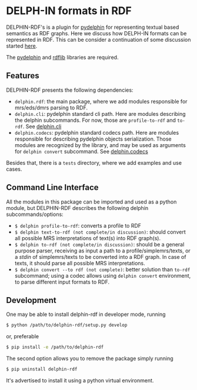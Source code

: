 # DELPH-IN formats in RDF

DELPHIN-RDF's is a plugin for [pydelphin](https://github.com/delph-in/pydelphin/) for  representing textual based semantics as RDF graphs. Here we discuss how DELPH-IN formats can be represented in RDF.  This can be consider a continuation of some discussion started [here](http://moin.delph-in.net/WeSearch/Rdf).

The [pydelphin](https://pypi.org/project/PyDelphin/) and [rdflib](https://pypi.org/project/rdflib/) libraries are required.

## Features

DELPHIN-RDF presents the following dependencies:
- `delphin.rdf`: the main package, where we add modules responsible for mrs/eds/dmrs parsing to RDF.
- `delphin.cli`: pydelphin standard cli path. Here are modules describing the delphin subcommands. For now, those are `profile-to-rdf` and `to-rdf`. See [delphin.cli](https://pydelphin.readthedocs.io/en/latest/api/delphin.cli.html)
- `delphin.codecs`: pydelphin standard codecs path. Here are modules responsible for describing pydelphin objects serialization. Those modules are recognized by the library, and may be used as arguments for `delphin convert` subcommand. See [delphin.codecs](https://pydelphin.readthedocs.io/en/latest/api/delphin.codecs.html)

Besides that, there is a `tests` directory, where we add examples and use cases.

## Command Line Interface

All the modules in this package can be imported and used as a python module, but DELPHIN-RDF describes the following delphin subcommands/options:

- `$ delphin profile-to-rdf`: converts a profile to RDF
- `$ delphin text-to-rdf (not complete/in discussion)`: should convert all possible MRS interpretations of text(s) into RDF graph(s).
- `$ delphin to-rdf (not complete/in discussion)`: should be a general purpose parser, receiving as input a path to a profile/simplemrs/texts, or a *stdin* of simplemrs/texts to be converted into a RDF graph. In case of texts, it should parse all possible MRS interpretations.
- `$ delphin convert --to rdf (not complete)`: better solution than `to-rdf` subcommand; using a codec allows using `delphin convert` environment, to parse different input formats to RDF.

## Development

One may be able to install delphin-rdf in developer mode, running
```bash
$ python /path/to/delphin-rdf/setup.py develop
```
or, preferable
```bash
$ pip install -e /path/to/delphin-rdf
```
The second option allows you to remove the package simply running
```bash
$ pip uninstall delphin-rdf
```
It's advertised to install it using a python virtual environment.